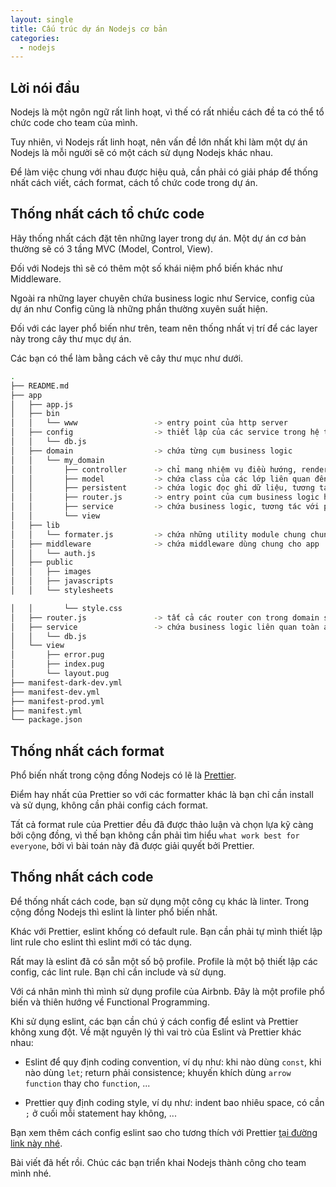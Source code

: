 ```yaml
---
layout: single
title: Cấu trúc dự án Nodejs cơ bản
categories:
  - nodejs
---
```


## Lời nói đầu

Nodejs là một ngôn ngữ rất linh hoạt, vì thế có rất nhiều cách đề ta có thể tổ chức code cho team của mình.

Tuy nhiên, vì Nodejs rất linh hoạt, nên vấn đề lớn nhất khi làm một dự án Nodejs là mỗi người sẽ có một cách sử dụng Nodejs khác nhau.

Để làm việc chung với nhau được hiệu quả, cần phải có giải pháp để thống nhất cách viết, cách format, cách tổ chức code trong dự án.

## Thống nhất cách tổ chức code

Hãy thống nhất cách đặt tên những layer trong dự án. Một dự án cơ bản thường sẽ có 3 tầng MVC (Model, Control, View).

Đối với Nodejs thì sẽ có thêm một số khái niệm phổ biến khác như Middleware.

Ngoài ra những layer chuyên chứa business logic như Service, config của dự án như Config cũng là những phần thường xuyên suất hiện.

Đối với các layer phổ biến như trên, team nên thống nhất vị trí để các layer này trong cây thư mục dự án.

Các bạn có thể làm bằng cách vẽ cây thư mục như dưới.

```bash
.
├── README.md
├── app
│   ├── app.js
│   ├── bin
│   │   └── www                 -> entry point của http server
│   ├── config                  -> thiết lập của các service trong hệ thống
│   │   └── db.js
│   ├── domain                  -> chứa từng cụm business logic
│   │   └── my_domain
│   │       ├── controller      -> chỉ mang nhiệm vụ điều hướng, render view, gọi service
│   │       ├── model           -> chứa class của các lớp liên quan đến db
│   │       ├── persistent      -> chứa logic đọc ghi dữ liệu, tương tác trực tiếp với DB
│   │       ├── router.js       -> entry point của cụm business logic hiện tại
│   │       ├── service         -> chứa business logic, tương tác với persistent layer hoặc các service khác
│   │       └── view
│   ├── lib
│   │   └── formater.js         -> chứa những utility module chung chung
│   ├── middleware              -> chứa middleware dùng chung cho app
│   │   └── auth.js
│   ├── public
│   │   ├── images
│   │   ├── javascripts
│   │   └── stylesheets

│   │       └── style.css
│   ├── router.js               -> tất cả các router con trong domain sẽ được gom vào đây
│   ├── service                 -> chứa business logic liên quan toàn app
│   │   └── db.js
│   └── view
│       ├── error.pug
│       ├── index.pug
│       └── layout.pug
├── manifest-dark-dev.yml
├── manifest-dev.yml
├── manifest-prod.yml
├── manifest.yml
└── package.json
```

## Thống nhất cách format

Phổ biến nhất trong cộng đồng Nodejs có lẽ là [Prettier](https://prettier.io/docs/en/index.html).

Điểm hay nhất của Prettier so với các formatter khác là bạn chỉ cần install và sử dụng, không cần phải config cách format.

Tất cả format rule của Prettier đều đã được thảo luận và chọn lựa kỹ càng bởi cộng đồng, vì thế bạn không cần phải tìm hiểu `what work best for everyone`, bởi vì bài toán này đã được giải quyết bởi Prettier.

## Thống nhất cách code

Để thống nhất cách code, bạn sử dụng một công cụ khác là linter. Trong cộng đồng Nodejs thì eslint là linter phổ biến nhất.

Khác với Prettier, eslint khống có default rule. Bạn cần phải tự mình thiết lập lint rule cho eslint thì eslint mới có tác dụng.

Rất may là eslint đã có sẵn một số bộ profile. Profile là một bộ thiết lập các config, các lint rule. Bạn chỉ cần include và sử dụng.

Với cá nhân mình thì mình sử dụng profile của Airbnb. Đây là một profile phổ biến và thiên hướng về Functional Programming.

Khi sử dụng eslint, các bạn cần chú ý cách config để eslint và Prettier không xung đột. Về mặt nguyên lý thì vai trò của Eslint và Prettier khác nhau:

- Eslint để quy định coding convention, ví dụ như: khi nào dùng `const`, khi nào dùng `let`; return phải consistence; khuyến khích dùng `arrow function` thay cho `function`, ...

- Prettier quy định coding style, ví dụ như: indent bao nhiêu space, có cần `;` ở cuối mỗi statement hay không, ...

Bạn xem thêm cách config eslint sao cho tương thích với Prettier [tại đường link này nhé](https://prettier.io/docs/en/integrating-with-linters.html#recommended-configuration).

Bài viết đã hết rồi. Chúc các bạn triển khai Nodejs thành công cho team mình nhé.
